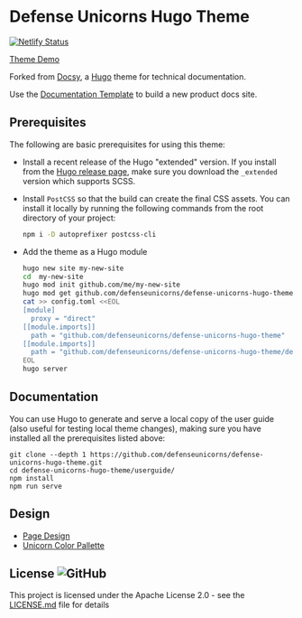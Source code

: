 # Defense Unicorns Hugo Theme

[![Netlify
Status](https://api.netlify.com/api/v1/badges/cdad1664-97b0-4494-990b-f2b60d6d6154/deploy-status)](https://app.netlify.com/sites/starlit-valkyrie-7f1dd9/deploys)

[Theme Demo](https://main--starlit-valkyrie-7f1dd9.netlify.app)

Forked from [Docsy](https://www.docsy.dev/docs/), a [Hugo](https://gohugo.io) theme
for technical documentation.

Use the [Documentation Template](https://github.com/defenseunicorns/doc-site-template) to build a new product docs site.

## Prerequisites

The following are basic prerequisites for using this theme:

- Install a recent release of the Hugo "extended" version. If you install from the
  [Hugo release page](https://github.com/gohugoio/hugo/releases), make sure you download the `_extended` version which
  supports SCSS.

- Install `PostCSS` so that the build can create the final CSS assets. You can install it locally by running the
  following commands from the root directory of your project:

  ```bash
  npm i -D autoprefixer postcss-cli
  ```

- Add the theme as a Hugo module

  ```bash
  hugo new site my-new-site
  cd  my-new-site
  hugo mod init github.com/me/my-new-site
  hugo mod get github.com/defenseunicorns/defense-unicorns-hugo-theme
  cat >> config.toml <<EOL
  [module]
    proxy = "direct"
  [[module.imports]]
    path = "github.com/defenseunicorns/defense-unicorns-hugo-theme"
  [[module.imports]]
    path = "github.com/defenseunicorns/defense-unicorns-hugo-theme/dependencies"
  EOL
  hugo server
  ```

## Documentation

You can use Hugo to generate and serve a local copy of the user guide (also useful for testing local theme changes),
making sure you have installed all the prerequisites listed above:

```console
git clone --depth 1 https://github.com/defenseunicorns/defense-unicorns-hugo-theme.git
cd defense-unicorns-hugo-theme/userguide/
npm install
npm run serve
```

## Design

- [Page Design](https://www.figma.com/file/CNF9mPhuv5yqaM7YqDdx69/Hugo-Docs-Theme?type=design&node-id=0%3A1&mode=design&t=fTFIrgwTdf1bWJC6-1)
- [Unicorn Color Pallette](https://www.figma.com/file/aNnt9Ip7IFTs9hnfqrYGl4/Unicorn-UI?type=design&node-id=0%3A1&mode=dev)

## License ![GitHub](https://img.shields.io/github/license/defenseunicorns/defense-unicorns-hugo-theme)

This project is licensed under the Apache License 2.0 - see the
[LICENSE.md](https://github.com/defenseunicorns/defense-unicorns-hugo-theme/blob/main/LICENSE) file for details
